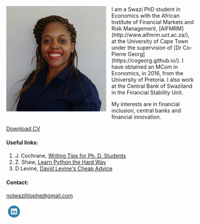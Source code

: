 <dl>
<img src="Nolwazi.jpeg" style="border: 0pt none; margin-bottom: 1em; float: left; margin-right: 1em;" height="280">
<p style="text-align: left;">
</p>
</dl>
I am a Swazi PhD student in Economics with the African Institute of Financial Markets and Risk Management, [AIFMRM](http://www.aifmrm.uct.ac.za/), at the University of Cape Town under the supervision of [Dr Co-Pierre Georg](https://cogeorg.github.io/). I have obtained an MCom in Economics, in 2016, from the University of Pretoria. I also work at the Central Bank of Swaziland in the Financial Stability Unit.

My interests are in financial inclusion, central banks and financial innovation. 

[Download CV](https://www.dropbox.com/s/j7phm95k0sego35/Nolwazi_CV.pdf?dl=0)

#### Useful links:

1. J. Cochrane, [Writing Tips for Ph. D. Students](https://www.dropbox.com/s/71fd3btjs8vass0/phd_paper_writing.pdf?dl=0)
2. Z. Shaw, [Learn Python the Hard Way](https://www.dropbox.com/s/gnzy1gv37xa533u/Learn%20Python%20the%20Hard%20Way.pdf?dl=0)
3. D Levine, [David Levine's Cheap Advice](http://faculty.haas.berkeley.edu/levine/cheap_advice.html#dissertation)

#### Contact: 
nolwazihlophe@gmail.com

<dl>
<a href="https://www.linkedin.com/in/nolwazi-hlophe-53428838"> 
<img style="border: 0pt none; margin-bottom: 1em; float: left; margin-right: 1em;" src="Linkedin-Circle-SM-Button.png" width="40" height="40">
<p style="text-align: right;">
</p>
</a>
</dl>
